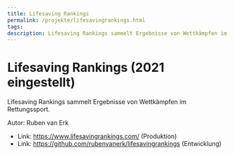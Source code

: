 ```yaml
---
title: Lifesaving Rankings
permalink: /projekte/lifesavingrankings.html
tags: 
description: Lifesaving Rankings sammelt Ergebnisse von Wettkämpfen im Rettungssport
---
```


# Lifesaving Rankings (2021 eingestellt)

Lifesaving Rankings sammelt Ergebnisse von Wettkämpfen im Rettungssport.

Autor: Ruben van Erk

- Link: <https://www.lifesavingrankings.com/> (Produktion)
- Link: <https://github.com/rubenvanerk/lifesavingrankings> (Entwicklung)
